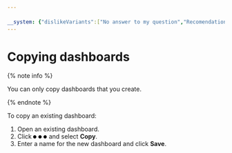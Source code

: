 ```yaml
---

__system: {"dislikeVariants":["No answer to my question","Recomendations didn't help","The content doesn't match title","Other"]}
---
```

# Copying dashboards

{% note info %}

You can only copy dashboards that you create.

{% endnote %}

To copy an existing dashboard:

1. Open an existing dashboard.
1. Click ![image](../../../_assets/monitoring/ellipsis.svg) and select **Copy**.
1. Enter a name for the new dashboard and click **Save**.

